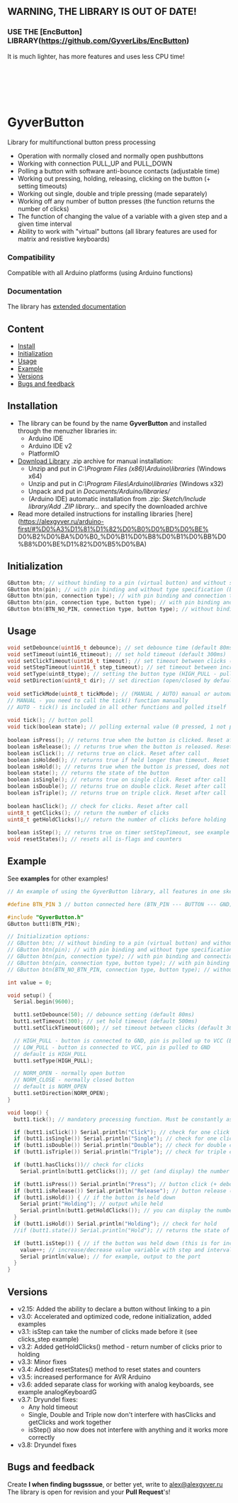 ## WARNING, THE LIBRARY IS OUT OF DATE!
### USE THE [EncButton] LIBRARY(https://github.com/GyverLibs/EncButton)
It is much lighter, has more features and uses less CPU time!

```






```

# GyverButton
Library for multifunctional button press processing
- Operation with normally closed and normally open pushbuttons
- Working with connection PULL_UP and PULL_DOWN
- Polling a button with software anti-bounce contacts (adjustable time)
- Working out pressing, holding, releasing, clicking on the button (+ setting timeouts)
- Working out single, double and triple pressing (made separately)
- Working off any number of button presses (the function returns the number of clicks)
- The function of changing the value of a variable with a given step and a given time interval
- Ability to work with "virtual" buttons (all library features are used for matrix and resistive keyboards)

### Compatibility
Compatible with all Arduino platforms (using Arduino functions)

### Documentation
The library has [extended documentation](https://alexgyver.ru/GyverButton/)

## Content
- [Install](#install)
- [Initialization](#init)
- [Usage](#usage)
- [Example](#example)
- [Versions](#versions)
- [Bugs and feedback](#feedback)

<a id="install"></a>
## Installation
- The library can be found by the name **GyverButton** and installed through the menuzher libraries in:
    - Arduino IDE
    - Arduino IDE v2
    - PlatformIO
- [Download Library](https://github.com/GyverLibs/GyverButton/archive/refs/heads/main.zip) .zip archive for manual installation:
    - Unzip and put in *C:\Program Files (x86)\Arduino\libraries* (Windows x64)
    - Unzip and put in *C:\Program Files\Arduino\libraries* (Windows x32)
    - Unpack and put in *Documents/Arduino/libraries/*
    - (Arduino IDE) automatic installation from .zip: *Sketch/Include library/Add .ZIP library…* and specify the downloaded archive
- Read more detailed instructions for installing libraries [here] (https://alexgyver.ru/arduino-first/#%D0%A3%D1%81%D1%82%D0%B0%D0%BD%D0%BE% D0%B2%D0%BA%D0%B0_%D0%B1%D0%B8%D0%B1%D0%BB%D0%B8%D0%BE%D1%82%D0%B5%D0%BA)

<a id="init"></a>
## Initialization
```cpp
GButton btn; // without binding to a pin (virtual button) and without specifying the type (by default HIGH_PULL and NORM_OPEN)
GButton btn(pin); // with pin binding and without type specification (by default HIGH_PULL and NORM_OPEN)
GButton btn(pin, connection type); // with pin binding and connection type indication (HIGH_PULL / LOW_PULL) and without button type indication (NORM_OPEN by default)
GButton btn(pin, connection type, button type); // with pin binding and connection type (HIGH_PULL / LOW_PULL) and button type (NORM_OPEN / NORM_CLOSE)
GButton btn(BTN_NO_PIN, connection type, button type); // without binding to a pin and specifying the connection type (HIGH_PULL / LOW_PULL) and button type (NORM_OPEN / NORM_CLOSE)
```

<a id="usage"></a>
## Usage
```cpp
void setDebounce(uint16_t debounce); // set debounce time (default 80ms)
void setTimeout(uint16_ttimeout); // set hold timeout (default 300ms)
void setClickTimeout(uint16_t timeout); // set timeout between clicks (default 500ms)
void setStepTimeout(uint16_t step_timeout); // set timeout between increments (default400ms)
void setType(uint8_ttype); // setting the button type (HIGH_PULL - pulled up to power, LOW_PULL - to gnd)
void setDirection(uint8_t dir); // set direction (open/closed by default - NORM_OPEN, NORM_CLOSE)
  
void setTickMode(uint8_t tickMode); // (MANUAL / AUTO) manual or automatic polling of the button with the tick() function
// MANUAL - you need to call the tick() function manually
// AUTO - tick() is included in all other functions and polled itself
  
void tick(); // button poll
void tick(boolean state); // polling external value (0 pressed, 1 not pressed) (for matrix, resistive keyboards and joysticks)
  
boolean isPress(); // returns true when the button is clicked. Reset after call
boolean isRelease(); // returns true when the button is released. Reset after call
boolean isClick(); // returns true on click. Reset after call
boolean isHolded(); // returns true if held longer than timeout. Reset after call
boolean isHold(); // returns true when the button is pressed, does not reset
boolean state(); // returns the state of the button
boolean isSingle(); // returns true on single click. Reset after call
boolean isDouble(); // returns true on double click. Reset after call
boolean isTriple(); // returns true on triple click. Reset after call
  
boolean hasClick(); // check for clicks. Reset after call
uint8_t getClicks(); // return the number of clicks
uint8_t getHoldClicks();// return the number of clicks before holding
  
boolean isStep(); // returns true on timer setStepTimeout, see example
void resetStates(); // resets all is-flags and counters
```

<a id="example"></a>
## Example
See **examples** for other examples!
```cpp
// An example of using the GyverButton library, all features in one sketch.

#define BTN_PIN 3 // button connected here (BTN_PIN --- BUTTON --- GND)

#include "GyverButton.h"
GButton butt1(BTN_PIN);

// Initialization options:
// GButton btn; // without binding to a pin (virtual button) and without specifying the type (by default HIGH_PULL and NORM_OPEN)
// GButton btn(pin); // with pin binding and without type specification (by default HIGH_PULL and NORM_OPEN)
// GButton btn(pin, connection type); // with pin binding and connection type indication (HIGH_PULL / LOW_PULL) and without button type indication (NORM_OPEN by default)
// GButton btn(pin, connection type, button type); // with pin binding and connection type (HIGH_PULL / LOW_PULL) and button type (NORM_OPEN / NORM_CLOSE)
// GButton btn(BTN_NO_BTN_PIN, connection type, button type); // without binding to a pin and specifying the connection type (HIGH_PULL / LOW_PULL) and button type (NORM_OPEN / NORM_CLOSE)

int value = 0;

void setup() {
  Serial.begin(9600);

  butt1.setDebounce(50); // debounce setting (default 80ms)
  butt1.setTimeout(300); // set hold timeout (default 500ms)
  butt1.setClickTimeout(600); // set timeout between clicks (default 300ms)

  // HIGH_PULL - button is connected to GND, pin is pulled up to VCC (BTN_PIN --- BUTTON --- GND)
  // LOW_PULL - button is connected to VCC, pin is pulled to GND
  // default is HIGH_PULL
  butt1.setType(HIGH_PULL);

  // NORM_OPEN - normally open button
  // NORM_CLOSE - normally closed button
  // default is NORM_OPEN
  butt1.setDirection(NORM_OPEN);
}

void loop() {
  butt1.tick(); // mandatory processing function. Must be constantly asked

  if (butt1.isClick()) Serial.println("Click"); // check for one click
  if (butt1.isSingle()) Serial.println("Single"); // check for one click
  if (butt1.isDouble()) Serial.println("Double"); // check for double click
  if (butt1.isTriple()) Serial.println("Triple"); // check for triple click

  if (butt1.hasClicks())// check for clicks
    Serial.println(butt1.getClicks()); // get (and display) the number of clicks

  if (butt1.isPress()) Serial.println("Press"); // button click (+ debounce)
  if (butt1.isRelease()) Serial.println("Release"); // button release (+ debounce)
  if (butt1.isHold()) { // if the button is held down
    Serial print("Holding"); // output while held
    Serial.println(butt1.getHoldClicks()); // you can display the number of clicks before holding!
  }
  if (butt1.isHold()) Serial.println("Holding"); // check for hold
  //if (butt1.state()) Serial.println("Hold"); // returns the state of the button

  if (butt1.isStep()) { // if the button was held down (this is for incrementing)
    value++; // increase/decrease value variable with step and interval
    Serial println(value); // for example, output to the port
  }
}
```

<a id="versions"></a>
## Versions
- v2.15: Added the ability to declare a button without linking to a pin
- v3.0: Accelerated and optimized code, redone initialization, added examples
- v3.1: isStep can take the number of clicks made before it (see clicks_step example)
- v3.2: Added getHoldClicks() method - return number of clicks prior to holding
- v3.3: Minor fixes
- v3.4: Added resetStates() method to reset states and counters
- v3.5: increased performance for AVR Arduino
- v3.6: added separate class for working with analog keyboards, see example analogKeyboardG
- v3.7: Dryundel fixes:
    - Any hold timeout
    - Single, Double and Triple now don't interfere with hasClicks and getClicks and work together
    - isStep() also now does not interfere with anything and it works more correctly
- v3.8: Dryundel fixes

<a id="feedback"></a>
## Bugs and feedback
Create **I when finding bugsssue**, or better yet, write to [alex@alexgyver.ru](mailto:alex@alexgyver.ru)
The library is open for revision and your **Pull Request**'s!